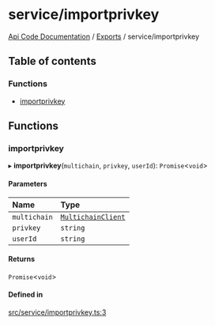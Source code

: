 # service/importprivkey
 
[Api Code Documentation](../README.md) / [Exports](../modules.md) / service/importprivkey

## Table of contents

### Functions

- [importprivkey](service_importprivkey.md#importprivkey)

## Functions

### importprivkey

▸ **importprivkey**(`multichain`, `privkey`, `userId`): `Promise`\<`void`\>

#### Parameters

| Name | Type |
| :------ | :------ |
| `multichain` | [`MultichainClient`](../interfaces/service_Client_h.MultichainClient.md) |
| `privkey` | `string` |
| `userId` | `string` |

#### Returns

`Promise`\<`void`\>

#### Defined in

[src/service/importprivkey.ts:3](https://github.com/openkfw/TruBudget/blob/3cf6626/api/src/service/importprivkey.ts#L3)
